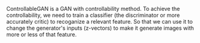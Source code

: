 ControllableGAN is a GAN with controllability method. To achieve the controllability, we need to train a classifier (the discriminator or more accurately critic) to recoganize a relevant feature. So that we can use it to change the generator's inputs (z-vectors) to make it generate images with more or less of that feature.